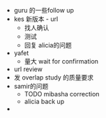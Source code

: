 - guru 的一些follow up
- kes 新版本 - url
	- 找人确认
	- 测试
	- 回复 alicia的问题
- yafet
	- 量大 wait for confirmation
- url review
- 发 overlap study 的质量要求
- samir的问题
	- TODO mibasha correction
	- alicia back up
-